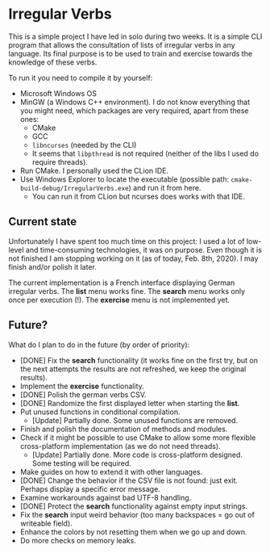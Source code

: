 # Irregular Verbs

This is a simple project I have led in solo during two weeks. It is a simple CLI program that allows the consultation of lists of irregular verbs in any language. Its final purpose is to be used to train and exercise towards the knowledge of these verbs. 

To run it you need to compile it by yourself:

* Microsoft Windows OS
* MinGW (a Windows C++ environment). I do not know everything that you might need, which packages are very required, apart from these ones:
  * CMake
  * GCC
  * `libncurses` (needed by the CLI)
  * It seems that `libpthread` is not required (neither of the libs I used do require threads). 
* Run CMake. I personally used the CLion IDE.
* Use Windows Explorer to locate the executable (possible path: `cmake-build-debug/IrregularVerbs.exe`) and run it from here. 
  * You can run it from CLion but ncurses does works with that IDE. 

## Current state

Unfortunately I have spent too much time on this project: I used a lot of low-level and time-consuming technologies, it was on purpose. Even though it is not finished I am stopping working on it (as of today, Feb. 8th, 2020). I may finish and/or polish it later. 

The current implementation is a French interface displaying German irregular verbs. The **list** menu works fine. The **search** menu works only once per execution (!). The **exercise** menu is not implemented yet.  

## Future?

What do I plan to do in the future (by order of priority):

* [DONE] Fix the **search** functionality (it works fine on the first try, but on the next attempts the results are not refreshed, we keep the original results).
* Implement the **exercise** functionality.
* [DONE] Polish the german verbs CSV. 
* [DONE] Randomize the first displayed letter when starting the **list**. 
* Put unused functions in conditional compilation.
  * [Update] Partially done. Some unused functions are removed.  
* Finish and polish the documentation of methods and modules. 
* Check if it might be possible to use CMake to allow some more flexible cross-platform implementation (as we do not need threads). 
  * [Update] Partially done. More code is cross-platform designed. Some testing will be required. 
* Make guides on how to extend it with other languages.
* [DONE] Change the behavior if the CSV file is not found: just exit. Perhaps display a specific error message.
* Examine workarounds against bad UTF-8 handling. 
* [DONE] Protect the **search** functionality against empty input strings.  
* Fix the **search** input weird behavior (too many backspaces = go out of writeable field). 
* Enhance the colors by not resetting them when we go up and down. 
* Do more checks on memory leaks. 
